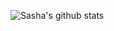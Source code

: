 ![Sasha's github stats](https://github-readme-stats.vercel.app/api?username=Nyaanity&count_private=true&show_icons=true&include_all_commits=true&hide_border=true&count_private=true&theme=radical&bg_color=00000000)

